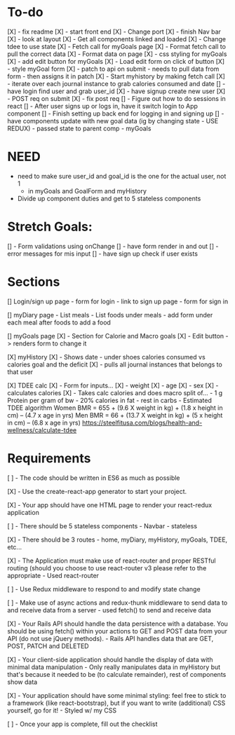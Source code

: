 # To-do
[X] - fix readme
[X] - start front end
[X] - Change port
[X] - finish Nav bar
[X] - look at layout
[X] - Get all components linked and loaded
[X] - Change tdee to use state
[X] - Fetch call for myGoals page
[X] - Format fetch call to pull the correct data
[X] - Format data on page
[X] - css styling for myGoals
[X] - add edit button for myGoals
[X] - Load edit form on click of button
[X] - style myGoal form
[X] - patch to api on submit
    - needs to pull data from form
    - then assigns it in patch
[X] - Start myhistory by making fetch call
[X] - iterate over each journal instance to grab calories consumed and date
[] - have login find user and grab user_id
[X] - have signup create new user
    [X] - POST req on submit
    [X] - fix post req
[] - Figure out how to do sessions in react
[] - After user signs up or logs in, have it switch login to App component
[] - Finish setting up back end for logging in and signing up
[] - have components update with new goal data (ig by changing state - USE REDUX)
    - passed state to parent comp - myGoals

# NEED
- need to make sure user_id and goal_id is the one for the actual user, not 1
    - in myGoals and GoalForm and myHistory
- Divide up component duties and get to 5 stateless components

# Stretch Goals:
[] - Form validations using onChange
[] - have form render in and out
[] - error messages for mis input
[] - have sign up check if user exists

# Sections
[] Login/sign up page
    - form for login
    - link to sign up page
    - form for sign in

[] myDiary page
    - List meals
    - List foods under meals
    - add form under each meal after foods to add a food

[] myGoals page 
    [X] - Section for Calorie and Macro goals
    [X] - Edit button -> renders form to change it

[X] myHistory
    [X] - Shows date
        - under shoes calories consumed vs calories goal and the deficit
    [X] - pulls all journal instances that belongs to that user

[X] TDEE calc
    [X] - Form for inputs...
        [X] - weight
        [X] - age
        [X] - sex
        [X] - calculates calories
    [X] - Takes calc calories and does macro split of...
        - 1 g Protein per gram of bw
        - 20% calories in fat
        - rest in carbs
    - Estimated TDEE algorithm
    Women BMR = 655 + (9.6 X weight in kg) + (1.8 x height in cm) – (4.7 x age in yrs)
    Men BMR = 66 + (13.7 X weight in kg) + (5 x height in cm) – (6.8 x age in yrs)
    https://steelfitusa.com/blogs/health-and-wellness/calculate-tdee

# Requirements

[ ] - The code should be written in ES6 as much as possible

[X] - Use the create-react-app generator to start your project.

[X] - Your app should have one HTML page to render your react-redux application

[ ] - There should be 5 stateless components
    - Navbar - stateless

[X] - There should be 3 routes
    - home, myDiary, myHistory, myGoals, TDEE, etc...

[X] - The Application must make use of react-router and proper RESTful routing (should you choose to use react-router v3 please refer to the appropriate
    - Used react-router

[ ] - Use Redux middleware to respond to and modify state change

[ ] - Make use of async actions and redux-thunk middleware to send data to and receive data from a server
    - used fetch() to send and receive data

[X] - Your Rails API should handle the data persistence with a database. You should be using fetch() within your actions to GET and POST data from your API (do not use jQuery methods).
    - Rails API handles data that are GET, POST, PATCH and DELETED

[X] - Your client-side application should handle the display of data with minimal data manipulation
    - Only really manipulates data in myHistory but that's because it needed to be (to calculate remainder), rest of components show data

[X] - Your application should have some minimal styling: feel free to stick to a framework (like react-bootstrap), but if you want to write (additional) CSS yourself, go for it!
    - Styled w/ my CSS

[ ] - Once your app is complete, fill out the checklist
